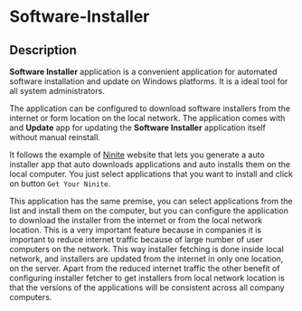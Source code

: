 # Software-Installer

## Description  
**Software Installer** application is a convenient application for automated software installation and update on Windows platforms. It is a ideal tool for all system administrators.

The application can be configured to download software installers from the internet or form location on the local network. The application comes with and **Update** app for updating the **Software Installer** application itself without manual reinstall.

It follows the example of [Ninite](https://ninite.com/) website that lets you generate a auto installer app that auto downloads applications and auto installs them on the local computer. You just select applications that you want to install and click on button `Get Your Ninite`.

This application has the same premise, you can select applications from the list and install them on the computer, but you can configure the application to download the installer from the internet or from the local network location. This is a very important feature because in companies it is important to reduce internet traffic because of large number of user computers on the network. This way installer fetching is done inside local network, and installers are updated from the internet in only one location, on the server. Apart from the reduced internet traffic the other benefit of configuring installer fetcher to get installers from local network location is that the versions of the applications will be consistent across all company computers.
